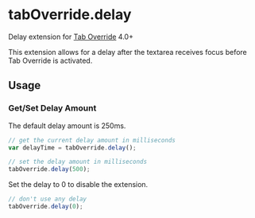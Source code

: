 # tabOverride.delay

Delay extension for [Tab Override](https://github.com/wjbryant/taboverride) 4.0+

This extension allows for a delay after the textarea receives focus before Tab Override is activated.

## Usage

### Get/Set Delay Amount

The default delay amount is 250ms.

```javascript
// get the current delay amount in milliseconds
var delayTime = tabOverride.delay();
```

```javascript
// set the delay amount in milliseconds
tabOverride.delay(500);
```

Set the delay to 0 to disable the extension.

```javascript
// don't use any delay
tabOverride.delay(0);
```